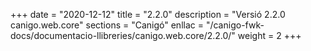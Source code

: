 +++
date        = "2020-12-12"
title       = "2.2.0"
description = "Versió 2.2.0 canigo.web.core"
sections    = "Canigó"
enllac		= "/canigo-fwk-docs/documentacio-llibreries/canigo.web.core/2.2.0/"
weight		= 2
+++
